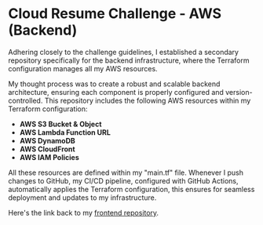 # Cloud Resume Challenge - AWS (Backend)

Adhering closely to the challenge guidelines, I established a secondary repository specifically for the backend infrastructure, where the Terraform configuration manages all my AWS resources.

My thought process was to create a robust and scalable backend architecture, ensuring each component is properly configured and version-controlled. This repository includes the following AWS resources within my Terraform configuration:
* **AWS S3 Bucket & Object**
* **AWS Lambda Function URL**
* **AWS DynamoDB**
* **AWS CloudFront**
* **AWS IAM Policies**

All these resources are defined within my "main.tf" file. Whenever I push changes to GitHub, my CI/CD pipeline, configured with GitHub Actions, automatically applies the Terraform configuration, this ensures for seamless deployment and updates to my infrastructure.

Here's the link back to my [frontend repository](https://github.com/saxtonvandalsen/cloud-resume-challenge).